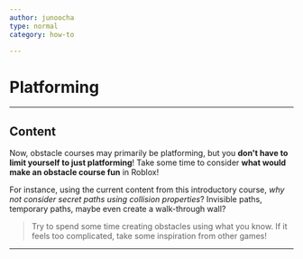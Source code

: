 ```yaml
---
author: junoocha
type: normal
category: how-to

---
```


# Platforming
---

## Content

Now, obstacle courses may primarily be platforming, but you **don't have to limit yourself to just platforming**! Take some time to consider **what would make an obstacle course fun** in Roblox! 

For instance, using the current content from this introductory course, *why not consider secret paths using collision properties*? Invisible paths, temporary paths, maybe even create a walk-through wall?

> Try to spend some time creating obstacles using what you know. If it feels too complicated, take some inspiration from other games!

---

